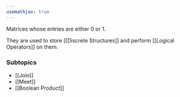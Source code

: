 ```yaml
---
usemathjax: true
---
```


Matrices whose entries are either 0 or 1.

They are used to store [[Discrete Structures]] and perform [[Logical Operators]] on them.

### Subtopics
- [[Join]]
- [[Meet]]
- [[Boolean Product]]